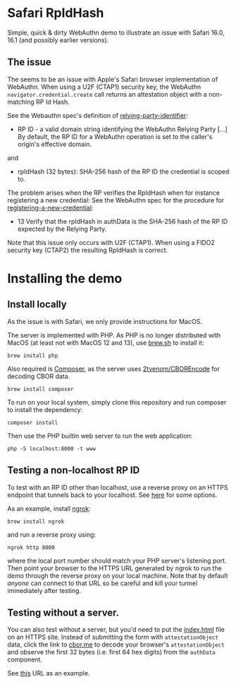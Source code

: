 # Safari RpIdHash

Simple, quick & dirty WebAuthn demo to illustrate an issue with Safari 16.0, 16.1 (and possibly earlier versions).

## The issue

The seems to be an issue with Apple's Safari browser implementation of WebAuthn.
When using a U2F (CTAP1) security key, the WebAuthn `navigator.credential.create` call returns an attestation object with a non-matching RP Id Hash.

See the Webauthn spec's definition of <a href="https://www.w3.org/TR/webauthn-2/#relying-party-identifier">relying-party-identifier</a>:

- RP ID - a valid domain string identifying the WebAuthn Relying Party [...]
By default, the RP ID for a WebAuthn operation is set to the caller's origin's effective domain.</em>

and

- rpIdHash (32 bytes): SHA-256 hash of the RP ID the credential is scoped to.

The problem arises when the RP verifies the RpIdHash when for instance registering a new credential:
See the WebAuthn spec for the procedure for <a href="https://www.w3.org/TR/webauthn-2/#sctn-registering-a-new-credential">registering-a-new-credential</a>:

- 13 Verify that the rpIdHash in authData is the SHA-256 hash of the RP ID expected by the Relying Party.

Note that this issue only occurs with U2F (CTAP1). When using a FIDO2 security key (CTAP2) the resulting RpIdHash is correct.

# Installing the demo

## Install locally

As the issue is with Safari, we only provide instructions for MacOS.

The server is implemented with PHP. As PHP is no longer distributed with MacOS (at least not with MacOS 12 and 13), use <a href="https://brew.sh">brew.sh</a> to install it:

    brew install php

Also required is <a href="https://getcomposer.org">Composer</a>, as the server uses <a href="https://github.com/2tvenom/CBOREncode">2tvenom/CBOREncode</a> for decoding CBOR data.

    brew install composer

To run on your local system, simply clone this repository and run composer to install the dependency:

    composer install

Then use the PHP builtin web server to run the web application:

    php -S localhost:8000 -t www

## Testing a non-localhost RP ID

To test with an RP ID other than localhost, use a reverse proxy on an HTTPS endpoint that tunnels back to your localhost.
See <a href="https://github.com/anderspitman/awesome-tunneling">here</a> for some options.

As an example, install <a href="https://ngrok.com/">ngrok</a>:

    brew install ngrok

and run a reverse proxy using:

    ngrok http 8000

where the local port number should match your PHP server's listening port.
Then point your browser to the HTTPS URL generated by ngrok to run the demo through the reverse proxy on your local machine.
Note that by default *anyone* can connect to that URL so be careful and kill your tunnel immediately after testing.

## Testing without a server.

You can also test without a server, but you'd need to put the <a href="index.html">index.html</a> file on an HTTPS site.
Instead of submitting the form with `attestationObject` data, click the link to <a href="cbor.me">cbor.me</a> to decode your browser's `attestationObject` and observe the first 32 bytes (i.e. first 64 hex digits) from the `authData` component.

See <a href="https://cbor.me/?bytes=a363666d74646e6f6e656761747453746d74a068617574684461746158c449960de5880e8c687434170f6476605b8fe4aeb9a28632c7995cf3ba831d9763450000011c000000000000000000000000000000000040d2a024df249af06f9e5e1e297b02d3092a6ca38907389346a290eff38966ab31699a00613af0fbc78d927681dbd978daca242c69541c2c823507c18e3aa9eaffa50102032620012158202a8b5bfa47cdb5f4bfc0b164865a21f61080bf064c59dc205bfc56aa1bcd066222582066b947585458d39c2a918ca578ed33a8167504ce20438c007cbb61857290fa57">this</a> URL as an example.

